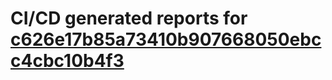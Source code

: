 # CI/CD generated reports for [c626e17b85a73410b907668050ebcc4cbc10b4f3](https://github.com/hydephp/develop/commit/c626e17b85a73410b907668050ebcc4cbc10b4f3)
